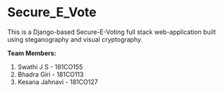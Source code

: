 # Secure_E_Vote

This is a Django-based Secure-E-Voting full stack web-application built using steganography and visual cryptography.

<b>Team Members:</b>
   1. Swathi J S - 181CO155
   2. Bhadra Giri - 181CO113
   3. Kesana Jahnavi - 181CO127




